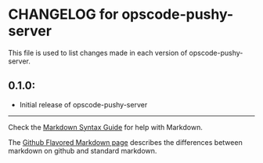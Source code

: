 # CHANGELOG for opscode-pushy-server

This file is used to list changes made in each version of
opscode-pushy-server.

## 0.1.0:

* Initial release of opscode-pushy-server

- - -
Check the [Markdown Syntax Guide](http://daringfireball.net/projects/markdown/syntax) for help with Markdown.

The [Github Flavored Markdown page](http://github.github.com/github-flavored-markdown/) describes the differences between markdown on github and standard markdown.

